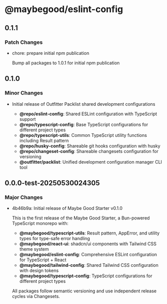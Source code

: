 # @maybegood/eslint-config

## 0.1.1

### Patch Changes

- chore: prepare initial npm publication

  Bump all packages to 1.0.1 for initial npm publication

## 0.1.0

### Minor Changes

- Initial release of Outfitter Packlist shared development configurations

  - **@repo/eslint-config**: Shared ESLint configuration with TypeScript support
  - **@repo/typescript-config**: Base TypeScript configurations for different
    project types
  - **@repo/typescript-utils**: Common TypeScript utility functions including
    Result pattern
  - **@repo/husky-config**: Shareable git hooks configuration with husky
  - **@repo/changeset-config**: Shareable changesets configuration for
    versioning
  - **@outfitter/packlist**: Unified development configuration manager CLI tool

## 0.0.0-test-20250530024305

### Major Changes

- 4b46b9a: Initial release of Maybe Good Starter v0.1.0

  This is the first release of the Maybe Good Starter, a Bun-powered TypeScript
  monorepo with:

  - **@maybegood/typescript-utils**: Result pattern, AppError, and utility types
    for type-safe error handling
  - **@maybegood/react-ui**: shadcn/ui components with Tailwind CSS theme system
  - **@maybegood/eslint-config**: Comprehensive ESLint configuration for
    TypeScript + React
  - **@maybegood/tailwind-config**: Shared Tailwind CSS configuration with
    design tokens
  - **@maybegood/typescript-config**: TypeScript configurations for different
    project types

  All packages follow semantic versioning and use independent release cycles via
  Changesets.
